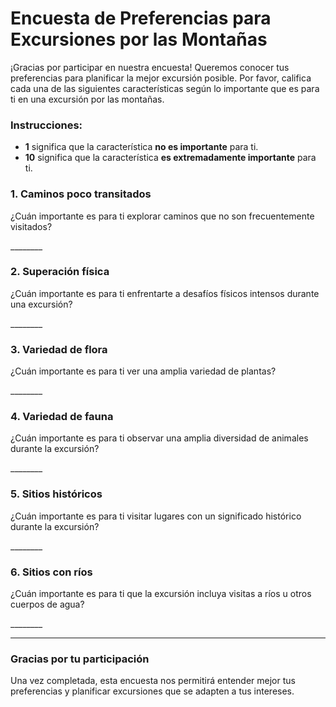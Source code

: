 # Encuesta de Preferencias para Excursiones por las Montañas

¡Gracias por participar en nuestra encuesta! Queremos conocer tus preferencias para planificar la mejor excursión posible. Por favor, califica cada una de las siguientes características según lo importante que es para ti en una excursión por las montañas.

### Instrucciones:
- **1** significa que la característica **no es importante** para ti.
- **10** significa que la característica **es extremadamente importante** para ti.

### 1. Caminos poco transitados
¿Cuán importante es para ti explorar caminos que no son frecuentemente visitados?

\_\_\_\_\_\_\_\_

### 2. Superación física
¿Cuán importante es para ti enfrentarte a desafíos físicos intensos durante una excursión?

\_\_\_\_\_\_\_\_

### 3. Variedad de flora
¿Cuán importante es para ti ver una amplia variedad de plantas?

\_\_\_\_\_\_\_\_

### 4. Variedad de fauna
¿Cuán importante es para ti observar una amplia diversidad de animales durante la excursión?

\_\_\_\_\_\_\_\_

### 5. Sitios históricos
¿Cuán importante es para ti visitar lugares con un significado histórico durante la excursión?

\_\_\_\_\_\_\_\_

### 6. Sitios con ríos
¿Cuán importante es para ti que la excursión incluya visitas a ríos u otros cuerpos de agua?

\_\_\_\_\_\_\_\_

---

### Gracias por tu participación

Una vez completada, esta encuesta nos permitirá entender mejor tus preferencias y planificar excursiones que se adapten a tus intereses.
